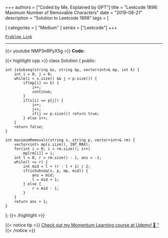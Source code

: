 
+++
authors = ["Coded by Me, Explained by GPT"]
title = "Leetcode 1898: Maximum Number of Removable Characters"
date = "2019-08-21"
description = "Solution to Leetcode 1898"
tags = [
    
]
categories = [
    "Medium"
]
series = ["Leetcode"]
+++



[`Problem Link`](https://leetcode.com/problems/maximum-number-of-removable-characters/description/)

---
{{< youtube NMP3nRPyX5g >}}
**Code:**

{{< highlight cpp >}}
class Solution {
public:
    
    int isSubseq(string &s, string &p, vector<int>& mp, int k) {
        int i = 0, j = 0;
        while(i < s.size() && j < p.size()) {
            if(mp[i] <= k) {
                i++;
                continue;
            }
            if(s[i] == p[j]) {
                i++;
                j++;
                if(j == p.size()) return true;
            } else i++;
        }
        return false;
    }
    
    int maximumRemovals(string s, string p, vector<int>& rm) {
        vector<int> mp(s.size(), INT_MAX);
        for(int i = 0; i < rm.size(); i++)
            mp[rm[i]] = i;
        int l = 0, r = rm.size() - 1, ans = -1;
        while(l <= r) {
            int mid = l + (r - l + 1) / 2;
            if(isSubseq(s, p, mp, mid)) {
                ans = mid;
                l = mid + 1;
            } else {
                r = mid - 1;
            }
        }
        return ans + 1;
    }
};
{{< /highlight >}}



{{< notice tip >}}
[Check out my Momentum Learning course at Udemy! 🚀 "](https://www.udemy.com/course/blind-75-the-data-structures-and-algorithms-essentials/)
{{< /notice >}}

